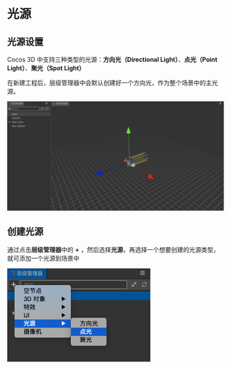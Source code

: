 # 光源

## 光源设置

Cocos 3D 中支持三种类型的光源：**方向光（Directional Light）**、**点光（Point Light）**、**聚光（Spot Light）**

在新建工程后，层级管理器中会默认创建好一个方向光，作为整个场景中的主光源。

![light scene](light/light-scene.jpg)

## 创建光源

通过点击**层级管理器**中的 **+** ，然后选择**光源**，再选择一个想要创建的光源类型，就可添加一个光源到场景中

![add light](light/add-light.png)
